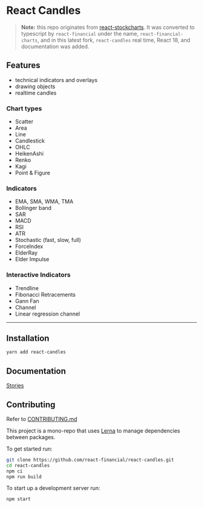 # React Candles

> **Note:** this repo originates from [react-stockcharts](https://github.com/rrag/react-stockcharts). It was converted to typescript by `react-financial` under the name, `react-financial-charts`, and in this latest fork, `react-candles` real time, React 18, and documentation was added.

## Features

-   technical indicators and overlays
-   drawing objects
-   realtime candles

### Chart types

-   Scatter
-   Area
-   Line
-   Candlestick
-   OHLC
-   HeikenAshi
-   Renko
-   Kagi
-   Point & Figure

### Indicators

-   EMA, SMA, WMA, TMA
-   Bollinger band
-   SAR
-   MACD
-   RSI
-   ATR
-   Stochastic (fast, slow, full)
-   ForceIndex
-   ElderRay
-   Elder Impulse

### Interactive Indicators

-   Trendline
-   Fibonacci Retracements
-   Gann Fan
-   Channel
-   Linear regression channel

---

## Installation

```sh
yarn add react-candles
```

## Documentation

[Stories](https://react-financial.github.io/react-candles/)

## Contributing

Refer to [CONTRIBUTING.md](./CONTRIBUTING.md)

This project is a mono-repo that uses [Lerna](https://lerna.js.org/) to manage dependencies between packages.

To get started run:

```bash
git clone https://github.com/react-financial/react-candles.git
cd react-candles
npm ci
npm run build
```

To start up a development server run:

```bash
npm start
```
